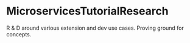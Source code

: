 # MicroservicesTutorialResearch
R &amp; D around various extension and dev use cases. Proving ground for concepts.
